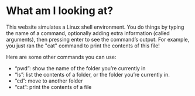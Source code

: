 # What am I looking at?

This website simulates a Linux shell environment. You do things by typing the
name of a command, optionally adding extra information (called arguments),
then pressing enter to see the command’s output. For example, you just ran the "cat" command to print the contents of this file!

Here are some other commands you can use:

* “pwd”: show the name of the folder you’re currently in
* “ls”: list the contents of a folder, or the folder you’re currently in.
* “cd”: move to another folder
* “cat”: print the contents of a file
